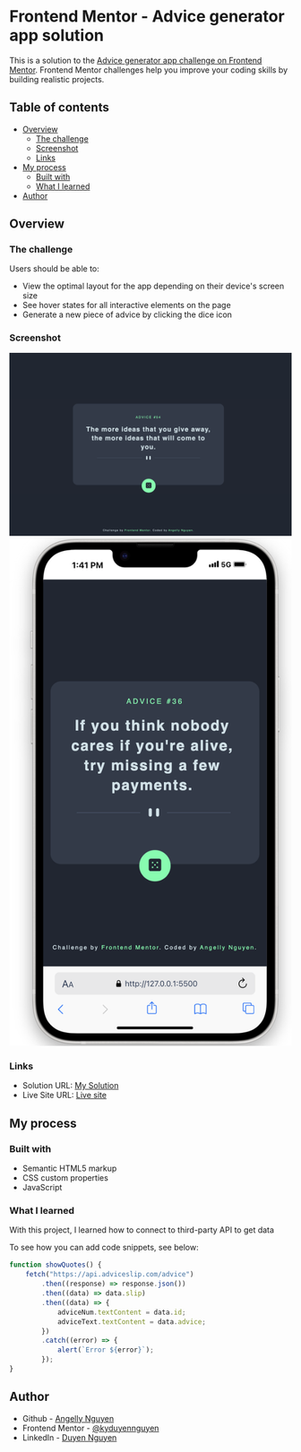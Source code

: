 # Frontend Mentor - Advice generator app solution

This is a solution to the [Advice generator app challenge on Frontend Mentor](https://www.frontendmentor.io/challenges/advice-generator-app-QdUG-13db). Frontend Mentor challenges help you improve your coding skills by building realistic projects.

## Table of contents

- [Overview](#overview)
  - [The challenge](#the-challenge)
  - [Screenshot](#screenshot)
  - [Links](#links)
- [My process](#my-process)
  - [Built with](#built-with)
  - [What I learned](#what-i-learned)
- [Author](#author)

## Overview

### The challenge

Users should be able to:

- View the optimal layout for the app depending on their device's screen size
- See hover states for all interactive elements on the page
- Generate a new piece of advice by clicking the dice icon

### Screenshot

![](./screenshot/Screenshot-desktop.png)
![](./screenshot/Screenshot-mobile.png)

### Links

- Solution URL: [My Solution]()
- Live Site URL: [Live site]()

## My process

### Built with

- Semantic HTML5 markup
- CSS custom properties
- JavaScript

### What I learned

With this project, I learned how to connect to third-party API to get data

To see how you can add code snippets, see below:

```js
function showQuotes() {
	fetch("https://api.adviceslip.com/advice")
		.then((response) => response.json())
		.then((data) => data.slip)
		.then((data) => {
			adviceNum.textContent = data.id;
			adviceText.textContent = data.advice;
		})
		.catch((error) => {
			alert(`Error ${error}`);
		});
}
```

## Author

- Github - [Angelly Nguyen](https://github.com/kyduyennguyen)
- Frontend Mentor - [@kyduyennguyen](https://www.frontendmentor.io/profile/kyduyennguyen)
- LinkedIn - [Duyen Nguyen](https://www.linkedin.com/in/duyen-dk-nguyen/)
